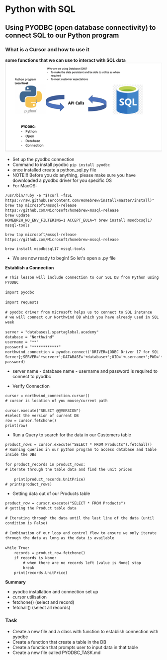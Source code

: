 # Python with SQL
## Using PYODBC (open database connectivity) to connect SQL to our Python program
### What is a Cursor and how to use it
**some functions that we can use to interact with SQL data**
![](python_sql.png)
- Set up the pyodbc connection
- Command to install pyodbc
```pip install pyodbc```
- once installed create a python_sql.py file
- NOTE!!! Before you do anything, please make sure you have downloaded a pyodbc driver for you specific OS
- For MacOS:
```
/usr/bin/ruby -e "$(curl -fsSL https://raw.githubusercontent.com/Homebrew/install/master/install)"
brew tap microsoft/mssql-release https://github.com/Microsoft/homebrew-mssql-release
brew update
HOMEBREW_NO_ENV_FILTERING=1 ACCEPT_EULA=Y brew install msodbcsql17 mssql-tools
```
```
brew tap microsoft/mssql-release https://github.com/Microsoft/homebrew-mssql-release
```
```
brew install msodbcsql17 mssql-tools
```
* We are now ready to begin! So let's open a .py file

**Establish a Connection**
```
# This lesson will include connection to our SQL DB from Python using PYODBC

import pyodbc

import requests

# pyodbc driver from microsoft helps us to connect to SQL instance
# we will connect our Northwind DB which you have already used in SQL week

server = "databases1.spartaglobal.academy"
database = "Northwind"
username = "**"
password = "************"
northwind_connection = pyodbc.connect('DRIVER={ODBC Driver 17 for SQL Server};SERVER='+server+';DATABASE='+database+';UID='+username+';PWD='+ password)
```
* server name - database name - username and password is required to connect to pyodbc

* Verify Connection
```
cursor = northwind_connection.cursor()
# cursor is location of you mouse/current path

cursor.execute("SELECT @@VERSION")
#select the version of current DB
row = cursor.fetchone()
print(row)
```

* Run a Query to search for the data in our Customers table
```
product_rows = cursor.execute("SELECT * FROM Products").fetchall()
# Running queries in our python program to access database and table inside the DBs

for product_records in product_rows:
# iterate through the table data and find the unit prices

    print(product_records.UnitPrice)
# print(product_rows)
```

* Getting data out of our Products table
```
product_row = cursor.execute("SELECT * FROM Products")
# getting the Product table data

# Iterating through the data until the last line of the data (until condition is False)

# Combination of our loop and control flow to ensure we only iterate through the data as long as the data is available

while True:
    records = product_row.fetchone()
    if records is None:
        # when there are no records left (value is None) stop
        break
    print(records.UnitPrice)
```


**Summary**
- pyodbc installation and connection set up 
- cursor utilisation
- fetchone() (select and record)
- fetchall() (select all records)

### Task
- Create a new file and a class with function to establish connection with pyodbc
- Create a function that create a table in the DB
- Create a function that prompts user to input data in that table
- Create a new file called PYODBC_TASK.md 
